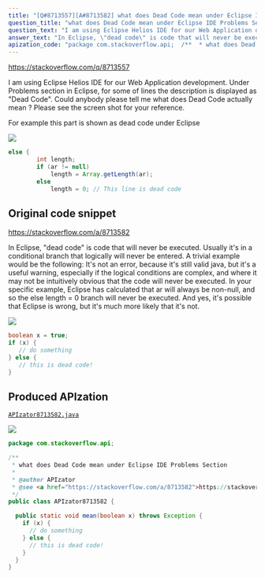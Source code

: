 ```yaml
---
title: "[Q#8713557][A#8713582] what does Dead Code mean under Eclipse IDE Problems Section"
question_title: "what does Dead Code mean under Eclipse IDE Problems Section"
question_text: "I am using Eclipse Helios IDE for our Web Application development. Under Problems section in Eclipse, for some of lines the description is displayed as \"Dead Code\". Could anybody please tell me what does Dead Code actually mean ? Please see the screen shot for your reference.  For example this part is shown as dead code under Eclipse"
answer_text: "In Eclipse, \"dead code\" is code that will never be executed. Usually it's in a conditional branch that logically will never be entered. A trivial example would be the following: It's not an error, because it's still valid java, but it's a useful warning, especially if the logical conditions are complex, and where it may not be intuitively obvious that the code will never be executed. In your specific example, Eclipse has calculated that ar will always be non-null, and so the else length = 0 branch will never be executed. And yes, it's possible that Eclipse is wrong, but it's much more likely that it's not."
apization_code: "package com.stackoverflow.api;  /**  * what does Dead Code mean under Eclipse IDE Problems Section  *  * @author APIzator  * @see <a href=\"https://stackoverflow.com/a/8713582\">https://stackoverflow.com/a/8713582</a>  */ public class APIzator8713582 {    public static void mean(boolean x) throws Exception {     if (x) {       // do something     } else {       // this is dead code!     }   } }"
---
```


https://stackoverflow.com/q/8713557

I am using Eclipse Helios IDE for our Web Application development.
Under Problems section in Eclipse, for some of lines the description is displayed as &quot;Dead Code&quot;.
Could anybody please tell me what does Dead Code actually mean ?
Please see the screen shot for your reference.

For example this part is shown as dead code under Eclipse


<div class="code-logo"><img src="/stackoverflow.png" /></div>

```java
else {
        int length;
        if (ar != null)
            length = Array.getLength(ar);
        else
            length = 0; // This line is dead code
```


## Original code snippet

https://stackoverflow.com/a/8713582

In Eclipse, &quot;dead code&quot; is code that will never be executed. Usually it&#x27;s in a conditional branch that logically will never be entered.
A trivial example would be the following:
It&#x27;s not an error, because it&#x27;s still valid java, but it&#x27;s a useful warning, especially if the logical conditions are complex, and where it may not be intuitively obvious that the code will never be executed.
In your specific example, Eclipse has calculated that ar will always be non-null, and so the else length = 0 branch will never be executed.
And yes, it&#x27;s possible that Eclipse is wrong, but it&#x27;s much more likely that it&#x27;s not.

<div class="code-logo"><img src="/stackoverflow.png" /></div>

```java
boolean x = true;
if (x) {
   // do something
} else {
   // this is dead code!
}
```

## Produced APIzation

[`APIzator8713582.java`](https://github.com/pasqualesalza/apization-temp/raw/main/data/search/APIzator8713582.java)

<div class="code-logo"><img src="/apizator.png" /></div>

```java
package com.stackoverflow.api;

/**
 * what does Dead Code mean under Eclipse IDE Problems Section
 *
 * @author APIzator
 * @see <a href="https://stackoverflow.com/a/8713582">https://stackoverflow.com/a/8713582</a>
 */
public class APIzator8713582 {

  public static void mean(boolean x) throws Exception {
    if (x) {
      // do something
    } else {
      // this is dead code!
    }
  }
}

```